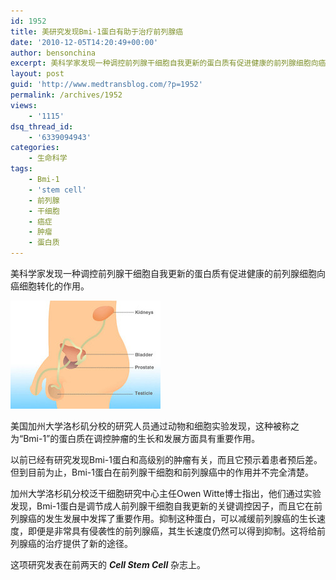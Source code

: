 ```yaml
---
id: 1952
title: 美研究发现Bmi-1蛋白有助于治疗前列腺癌
date: '2010-12-05T14:20:49+00:00'
author: bensonchina
excerpt: 美科学家发现一种调控前列腺干细胞自我更新的蛋白质有促进健康的前列腺细胞向癌细胞转化的作用。
layout: post
guid: 'http://www.medtransblog.com/?p=1952'
permalink: /archives/1952
views:
    - '1115'
dsq_thread_id:
    - '6339094943'
categories:
    - 生命科学
tags:
    - Bmi-1
    - 'stem cell'
    - 前列腺
    - 干细胞
    - 癌症
    - 肿瘤
    - 蛋白质
---
```


美科学家发现一种调控前列腺干细胞自我更新的蛋白质有促进健康的前列腺细胞向癌细胞转化的作用。

![](/assets/uploads/2010/12/500976616_3a670c4033_m.jpg)

美国加州大学洛杉矶分校的研究人员通过动物和细胞实验发现，这种被称之为“Bmi-1”的蛋白质在调控肿瘤的生长和发展方面具有重要作用。

以前已经有研究发现Bmi-1蛋白和高级别的肿瘤有关，而且它预示着患者预后差。但到目前为止，Bmi-1蛋白在前列腺干细胞和前列腺癌中的作用并不完全清楚。

加州大学洛杉矶分校泛干细胞研究中心主任Owen Witte博士指出，他们通过实验发现，Bmi-1蛋白是调节成人前列腺干细胞自我更新的关键调控因子，而且它在前列腺癌的发生发展中发挥了重要作用。抑制这种蛋白，可以减缓前列腺癌的生长速度，即便是非常具有侵袭性的前列腺癌，其生长速度仍然可以得到抑制。这将给前列腺癌的治疗提供了新的途径。

这项研究发表在前两天的 ***Cell Stem Cell*** 杂志上。